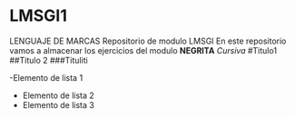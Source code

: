 # LMSGI1
LENGUAJE DE MARCAS
Repositorio de modulo LMSGI
En este repositorio vamos a almacenar los ejercicios del modulo
**NEGRITA**
*Cursiva*
#Titulo1
##Titulo 2
###Tituliti

-Elemento de lista  1
- Elemento de lista 2
- Elemento de lista 3

